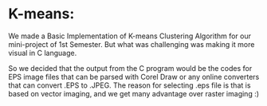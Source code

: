 # K-means:

We made a Basic Implementation of K-means Clustering Algorithm for our mini-project of 1st Semester.
But what was challenging was making it more visual in C language.

So we decided that the output from the C program would be the codes for EPS image files that can be parsed with Corel Draw or any online
converters that can convert .EPS to .JPEG. The reason for selecting .eps file is that is based on vector imaging, and we get many 
advantage over raster imaging :)
